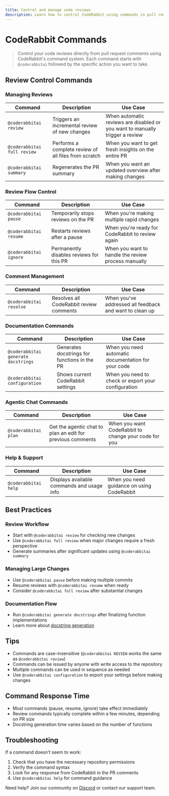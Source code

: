 ```yaml
---
title: Control and manage code reviews
description: Learn how to control CodeRabbit using commands in pull request comments
---
```


# CodeRabbit Commands

> Control your code reviews directly from pull request comments using CodeRabbit's command system. Each command starts with `@coderabbitai` followed by the specific action you want to take.

## Review Control Commands

### Managing Reviews

| Command                     | Description                                          | Use Case                                                                     |
| --------------------------- | ---------------------------------------------------- | ---------------------------------------------------------------------------- |
| `@coderabbitai review`      | Triggers an incremental review of new changes        | When automatic reviews are disabled or you want to manually trigger a review |
| `@coderabbitai full review` | Performs a complete review of all files from scratch | When you want to get fresh insights on the entire PR                         |
| `@coderabbitai summary`     | Regenerates the PR summary                           | When you want an updated overview after making changes                       |

### Review Flow Control

| Command                | Description                              | Use Case                                            |
| ---------------------- | ---------------------------------------- | --------------------------------------------------- |
| `@coderabbitai pause`  | Temporarily stops reviews on the PR      | When you're making multiple rapid changes           |
| `@coderabbitai resume` | Restarts reviews after a pause           | When you're ready for CodeRabbit to review again    |
| `@coderabbitai ignore` | Permanently disables reviews for this PR | When you want to handle the review process manually |

### Comment Management

| Command                 | Description                             | Use Case                                                |
| ----------------------- | --------------------------------------- | ------------------------------------------------------- |
| `@coderabbitai resolve` | Resolves all CodeRabbit review comments | When you've addressed all feedback and want to clean up |

### Documentation Commands

| Command                             | Description                                  | Use Case                                            |
| ----------------------------------- | -------------------------------------------- | --------------------------------------------------- |
| `@coderabbitai generate docstrings` | Generates docstrings for functions in the PR | When you need automatic documentation for your code |
| `@coderabbitai configuration`       | Shows current CodeRabbit settings            | When you need to check or export your configuration |

### Agentic Chat Commands

| Command              | Description                                                | Use Case                                             |
| -------------------- | ---------------------------------------------------------- | ---------------------------------------------------- |
| `@coderabbitai plan` | Get the agentic chat to plan an edit for previous comments | When you want CodeRabbit to change your code for you |

### Help & Support

| Command              | Description                                | Use Case                                   |
| -------------------- | ------------------------------------------ | ------------------------------------------ |
| `@coderabbitai help` | Displays available commands and usage info | When you need guidance on using CodeRabbit |

## Best Practices

### Review Workflow

- Start with `@coderabbitai review` for checking new changes
- Use `@coderabbitai full review` when major changes require a fresh perspective
- Generate summaries after significant updates using `@coderabbitai summary`

### Managing Large Changes

- Use `@coderabbitai pause` before making multiple commits
- Resume reviews with `@coderabbitai resume` when ready
- Consider `@coderabbitai full review` after substantial changes

### Documentation Flow

- Run `@coderabbitai generate docstrings` after finalizing function implementations
- Learn more about [docstring generation](/finishing-touches/docstrings)

## Tips

- Commands are case-insensitive (`@coderabbitai REVIEW` works the same as `@coderabbitai review`)
- Commands can be issued by anyone with write access to the repository
- Multiple commands can be used in sequence as needed
- Use `@coderabbitai configuration` to export your settings before making changes

## Command Response Time

- Most commands (pause, resume, ignore) take effect immediately
- Review commands typically complete within a few minutes, depending on PR size
- Docstring generation time varies based on the number of functions

## Troubleshooting

If a command doesn't seem to work:

1. Check that you have the necessary repository permissions
2. Verify the command syntax
3. Look for any response from CodeRabbit in the PR comments
4. Use `@coderabbitai help` for command guidance

Need help? Join our community on [Discord](https://discord.gg/coderabbit) or contact our support team.
